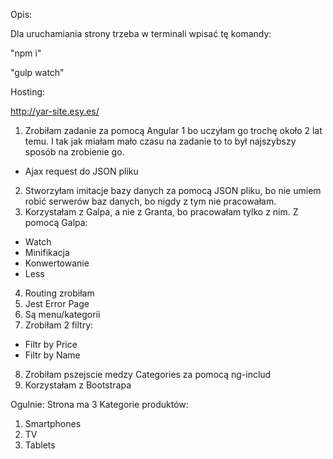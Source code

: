 Opis:

Dla uruchamiania strony trzeba w terminali wpisać tę komandy:

"npm i"

"gulp watch"

Hosting:

http://yar-site.esy.es/



1) Zrobiłam zadanie za pomocą Angular 1 bo uczyłam go trochę około 2 lat temu. I tak jak miałam mało czasu na zadanie to to był najszybszy sposób na zrobienie go.
* Ajax request do JSON pliku
2) Stworzyłam imitacje bazy danych za pomocą JSON pliku, bo nie umiem robić serwerów baz danych, bo nigdy z tym nie pracowałam.
3) Korzystałam z Galpa, a nie z Granta, bo pracowałam tylko z nim.
Z pomocą Galpa:
* Watch
* Minifikacja
* Konwertowanie
* Less
4) Routing zrobiłam
5) Jest Error Page
6) Są menu/kategorii
7) Zrobiłam 2 filtry:
* Filtr by Price
* Filtr by Name
8) Zrobiłam pszejscie medzy Categories za pomocą ng-includ
9) Korzystałam z Bootstrapa

Ogulnie:
Strona ma 3 Kategorie produktów:
1. Smartphones
2. TV
3. Tablets





